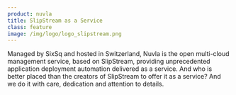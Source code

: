 ```yaml
---
product: nuvla
title: SlipStream as a Service
class: feature
image: /img/logo/logo_slipstream.png
---
```


Managed by SixSq and hosted in Switzerland, Nuvla is the open multi-cloud management service, based on SlipStream, providing unprecedented application deployment automation delivered as a service. And who is better placed than the creators of SlipStream to offer it as a service? And we do it with care, dedication and attention to details.
